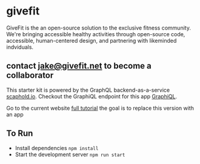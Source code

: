 # givefit
GiveFit is the an open-source solution to the exclusive fitness community. We're bringing accessible healthy activities through open-source code, accessible, human-centered design, and partnering with likeminded indviduals.

## contact [jake@givefit.net](jake@givefit.net) to become a collaborator


This starter kit is powered by the GraphQL backend-as-a-service [scaphold.io](https://scaphold.io).
Checkout the GraphiQL endpoint for this app [GraphiQL](https://us-west-2.api.scaphold.io/graphql/newGiveFitAlias).

Go to the current website [full tutorial](https://givefit.net) the goal is to replace this version with an app

## To Run

- Install dependencies `npm install`
- Start the development server `npm run start`
